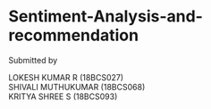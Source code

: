 # Sentiment-Analysis-and-recommendation


Submitted by

LOKESH KUMAR R (18BCS027) <br>
SHIVALI MUTHUKUMAR (18BCS068) <br>
KRITYA SHREE S (18BCS093)


